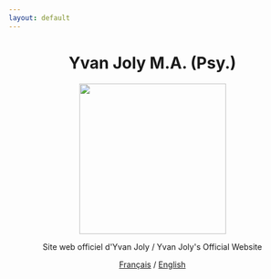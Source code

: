 ```yaml
---
layout: default
---
```


<div align="center">

<h1>Yvan Joly M.A. (Psy.)</h1>

<img src="{{ site.baseurl }}/images/portrait2.jpg" alt="" width="257" height="264">

<p>Site web officiel d'Yvan Joly / Yvan Joly's Official Website</p>

<p><a href="{{ site.baseurl }}/fr">Français</a> / <a href="{{ site.baseurl }}/en">English</a></p>

</div>
